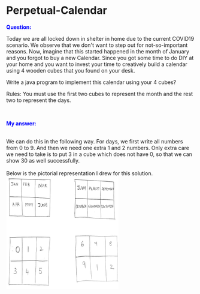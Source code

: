 # Perpetual-Calendar
<b> <p style="color:blue"> Question: </p> </b> 
Today we are all locked down in shelter in home due to the current COVID19 scenario. We observe that we don't want to step out for not-so-important reasons. 
Now, imagine that this started happened in the month of January and you forgot to buy a new Calendar. Since you got some time to do DIY at your home and you want to invest your time to creatively build a calendar using 4 wooden cubes that you found on your desk. 

Write a java program to implement this calendar using your 4 cubes?

Rules: You must use the first two cubes to represent the month and the rest two to represent the days. 


<br/> 
<b> <p style="color:blue"> My answer: </p> </b> <br>
We can do this in the following way. For days, we first write all numbers from 0 to 9. And then we need one extra 1 and 2 numbers.
Only extra care we need to take is to put 3 in a cube which does not have 0, so that we can show 30 as well successfully.
<br> <br>
Below is the pictorial representation I drew for this solution. <br>
<img src="images/PerpetualCalendar.png" style="width:300px;height:300px;"></img>
